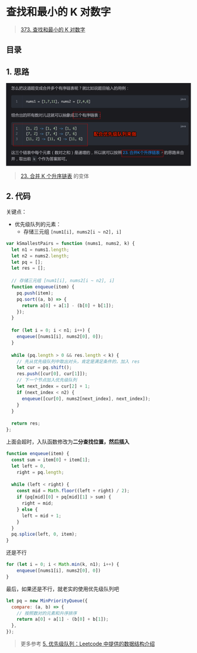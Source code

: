 
# 查找和最小的 K 对数字


> [373. 查找和最小的 K 对数字](https://leetcode.cn/problems/find-k-pairs-with-smallest-sums/)


## 目录
<!-- toc -->
 ## 1. 思路 

![图片&文件](./files/20250113-1.png)

>  [23. 合并 K 个升序链表](/post/bAnXiD4w.html) 的变体

## 2. 代码

关键点：
- 优先级队列的元素：
	- 存储三元组 `[num1[i], nums2[i ~ n2], i]`

```javascript
var kSmallestPairs = function (nums1, nums2, k) {
  let n1 = nums1.length;
  let n2 = nums2.length;
  let pq = [];
  let res = [];

  // 存储三元组 [num1[i], nums2[i ~ n2], i]
  function enqueue(item) {
    pq.push(item);
    pq.sort((a, b) => {
      return a[0] + a[1] - (b[0] + b[1]);
    });
  }

  for (let i = 0; i < n1; i++) {
    enqueue([nums1[i], nums2[0], 0]);
  }

  while (pq.length > 0 && res.length < k) {
    // 先从优先级队列中取出对头，肯定是满足条件的，加入 res
    let cur = pq.shift();
    res.push([cur[0], cur[1]]);
    // 下一个节点加入优先级队列
    let next_index = cur[2] + 1;
    if (next_index < n2) {
      enqueue([cur[0], nums2[next_index], next_index]);
    }
  }

  return res;
};
```

上面会超时，入队函数修改为**二分查找位置，然后插入**

```javascript
function enqueue(item) {
  const sum = item[0] + item[1];
  let left = 0,
    right = pq.length;

  while (left < right) {
    const mid = Math.floor((left + right) / 2);
    if (pq[mid][0] + pq[mid][1] > sum) {
      right = mid;
    } else {
      left = mid + 1;
    }
  }
  pq.splice(left, 0, item);
}
```

还是不行

```javascript
for (let i = 0; i < Math.min(k, n1); i++) {
	enqueue([nums1[i], nums2[0], 0])
}
```


最后，如果还是不行，就老实的使用优先级队列吧

```javascript
let pq = new MinPriorityQueue({
  compare: (a, b) => {
	// 按照数对的元素和升序排序
	return a[0] + a[1] - (b[0] + b[1]);
  },
});
```


> 更多参考 [5. 优先级队列：Leetcode 中提供的数据结构介绍](/post/b9TQxqhE.html)
